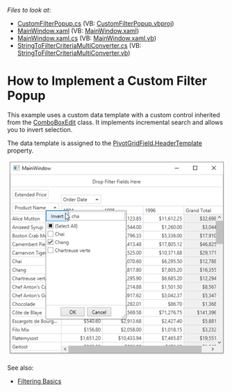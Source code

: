<!-- default file list -->
*Files to look at*:

* [CustomFilterPopup.cs](./CS/CustomFilterPopup/CustomFilterPopup.cs) (VB: [CustomFilterPopup.vbproj](./VB/CustomFilterPopup/CustomFilterPopup.vbproj))
* [MainWindow.xaml](./CS/CustomFilterPopup/MainWindow.xaml) (VB: [MainWindow.xaml](./VB/CustomFilterPopup/MainWindow.xaml))
* [MainWindow.xaml.cs](./CS/CustomFilterPopup/MainWindow.xaml.cs) (VB: [MainWindow.xaml.vb](./VB/CustomFilterPopup/MainWindow.xaml.vb))
* [StringToFilterCriteriaMultiConverter.cs](./CS/CustomFilterPopup/StringToFilterCriteriaMultiConverter.cs) (VB: [StringToFilterCriteriaMultiConverter.vb](./VB/CustomFilterPopup/StringToFilterCriteriaMultiConverter.vb))
<!-- default file list end -->
# How to Implement a Custom Filter Popup

This example uses a custom data template with a custom control inherited from the [ComboBoxEdit](https://docs.devexpress.com/WPF/DevExpress.Xpf.Editors.ComboBoxEdit) class. It implements incremental search and allows you to invert selection.
 
The data template is assigned to the [PivotGridField.HeaderTemplate](https://docs.devexpress.com/WPF/DevExpress.Xpf.PivotGrid.PivotGridField.HeaderTemplate) property.

![screenshot](./images/screenshot.png)


See also:

* [Filtering Basics](https://docs.devexpress.com/WPF/8010)
